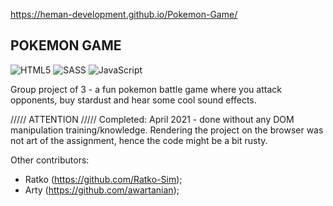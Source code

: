 https://heman-development.github.io/Pokemon-Game/


<h2>POKEMON GAME</h2>

![HTML5](https://img.shields.io/badge/-HTML5-333333?style=flat&logo=HTML5)
![SASS](https://img.shields.io/badge/Sass-333333?style=flat&logo=sass&logoColor=CC6699)
![JavaScript](https://img.shields.io/badge/-JavaScript-333333?style=flat&logo=javascript)

Group project of 3 - a fun pokemon battle game where you attack opponents, buy stardust and hear some cool sound effects.

///// ATTENTION /////
Completed: April 2021 - done without any DOM manipulation training/knowledge.
Rendering the project on the browser was not art of the assignment, hence the code might be a bit rusty.  

Other contributors: 
- Ratko (https://github.com/Ratko-Sim);
- Arty (https://github.com/awartanian);

